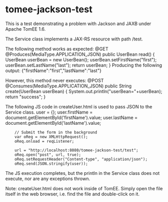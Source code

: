 tomee-jackson-test
==================

This is a test demonstrating a problem with Jackson and JAXB under Apache TomEE 1.6.

The Service class implements a JAX-RS resource with path /test.

The following method works as expected:
    @GET
    @Produces(MediaType.APPLICATION_JSON)
    public UserBean read() {
        UserBean userBean = new UserBean();
        userBean.setFirstName("first");
        userBean.setLastName("last");
        return userBean;
    }
Producing the following output:
{"firstName":"first","lastName":"last"}

However, this method never executes:
    @POST
    @Consumes(MediaType.APPLICATION_JSON)
    public String create(UserBean userBean) {
    	System.out.println("userBean="+userBean);
        return "success";
    }

The following JS code in createUser.html is used to pass JSON to the Service class.
		user = {};
		user.firstName = document.getElementById('firstName').value;
		user.lastName = document.getElementById('lastName').value;
				
		// Submit the form in the background
		var oReq = new XMLHttpRequest();
		oReq.onload = reqListener;
		
		url = "http://localhost:8080/tomee-jackson-test/test";
		oReq.open("post", url, true);
		oReq.setRequestHeader("Content-type", "application/json");
		oReq.send(JSON.stringify(user));
		
The JS execution completes, but the println in the Service class does not execute, nor are any exceptions thrown.

Note: createUser.html does not work inside of TomEE.  Simply open the file itself in the web browser, i.e. find the file and double-click on it.
